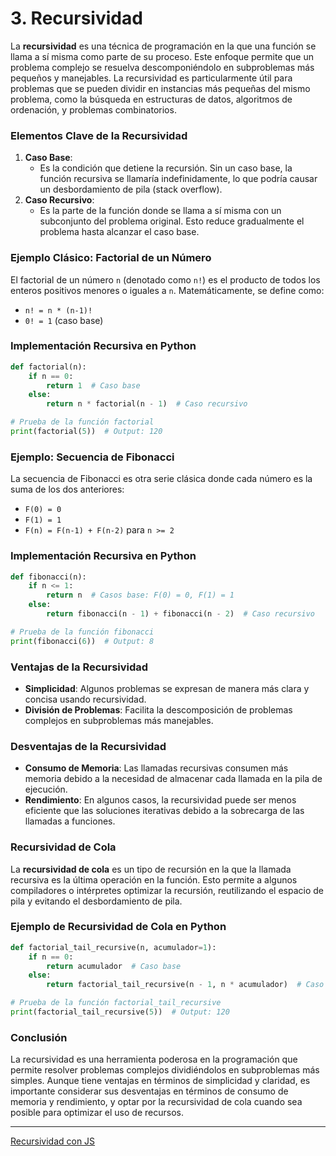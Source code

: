 # 3. Recursividad

La **recursividad** es una técnica de programación en la que una función se llama a sí misma como parte de su proceso. Este enfoque permite que un problema complejo se resuelva descomponiéndolo en subproblemas más pequeños y manejables. La recursividad es particularmente útil para problemas que se pueden dividir en instancias más pequeñas del mismo problema, como la búsqueda en estructuras de datos, algoritmos de ordenación, y problemas combinatorios.

### Elementos Clave de la Recursividad

1. **Caso Base**:
    - Es la condición que detiene la recursión. Sin un caso base, la función recursiva se llamaría indefinidamente, lo que podría causar un desbordamiento de pila (stack overflow).
2. **Caso Recursivo**:
    - Es la parte de la función donde se llama a sí misma con un subconjunto del problema original. Esto reduce gradualmente el problema hasta alcanzar el caso base.

### Ejemplo Clásico: Factorial de un Número

El factorial de un número `n` (denotado como `n!`) es el producto de todos los enteros positivos menores o iguales a `n`. Matemáticamente, se define como:

- `n! = n * (n-1)!`
- `0! = 1` (caso base)

### Implementación Recursiva en Python

```python
def factorial(n):
    if n == 0:
        return 1  # Caso base
    else:
        return n * factorial(n - 1)  # Caso recursivo

# Prueba de la función factorial
print(factorial(5))  # Output: 120

```

### Ejemplo: Secuencia de Fibonacci

La secuencia de Fibonacci es otra serie clásica donde cada número es la suma de los dos anteriores:

- `F(0) = 0`
- `F(1) = 1`
- `F(n) = F(n-1) + F(n-2)` para `n >= 2`

### Implementación Recursiva en Python

```python
def fibonacci(n):
    if n <= 1:
        return n  # Casos base: F(0) = 0, F(1) = 1
    else:
        return fibonacci(n - 1) + fibonacci(n - 2)  # Caso recursivo

# Prueba de la función fibonacci
print(fibonacci(6))  # Output: 8

```

### Ventajas de la Recursividad

- **Simplicidad**: Algunos problemas se expresan de manera más clara y concisa usando recursividad.
- **División de Problemas**: Facilita la descomposición de problemas complejos en subproblemas más manejables.

### Desventajas de la Recursividad

- **Consumo de Memoria**: Las llamadas recursivas consumen más memoria debido a la necesidad de almacenar cada llamada en la pila de ejecución.
- **Rendimiento**: En algunos casos, la recursividad puede ser menos eficiente que las soluciones iterativas debido a la sobrecarga de las llamadas a funciones.

### Recursividad de Cola

La **recursividad de cola** es un tipo de recursión en la que la llamada recursiva es la última operación en la función. Esto permite a algunos compiladores o intérpretes optimizar la recursión, reutilizando el espacio de pila y evitando el desbordamiento de pila.

### Ejemplo de Recursividad de Cola en Python

```python
def factorial_tail_recursive(n, acumulador=1):
    if n == 0:
        return acumulador  # Caso base
    else:
        return factorial_tail_recursive(n - 1, n * acumulador)  # Caso recursivo

# Prueba de la función factorial_tail_recursive
print(factorial_tail_recursive(5))  # Output: 120

```

### Conclusión

La recursividad es una herramienta poderosa en la programación que permite resolver problemas complejos dividiéndolos en subproblemas más simples. Aunque tiene ventajas en términos de simplicidad y claridad, es importante considerar sus desventajas en términos de consumo de memoria y rendimiento, y optar por la recursividad de cola cuando sea posible para optimizar el uso de recursos.

---

[Recursividad con JS](3.Recursividad/Recursividad_con_JS.md)